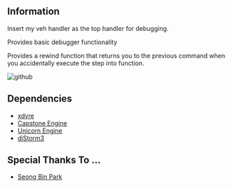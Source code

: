 Information
-------
Insert my veh handler as the top handler for debugging.

Provides basic debugger functionality

Provides a rewind function that returns you to the previous command when you accidentally execute the step into function.

![github](https://user-images.githubusercontent.com/48915641/82207388-b616e100-9944-11ea-9b3d-694b412268a7.gif)

Dependencies
-------
* [xdvre](https://github.com/xdvre/xdvre)
* [Capstone Engine](https://github.com/aquynh/capstone)
* [Unicorn Engine](https://github.com/unicorn-engine/unicorn)
* [diStorm3](https://github.com/gdabah/distorm)

Special Thanks To ...
-------
* [Seong Bin Park ](https://github.com/0a777h)
